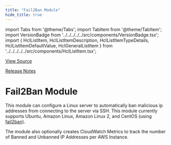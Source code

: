 ```yaml
---
title: "Fail2Ban Module"
hide_title: true
---
```


import Tabs from '@theme/Tabs';
import TabItem from '@theme/TabItem';
import VersionBadge from '../../../../../src/components/VersionBadge.tsx';
import { HclListItem, HclListItemDescription, HclListItemTypeDetails, HclListItemDefaultValue, HclGeneralListItem } from '../../../../../src/components/HclListItem.tsx';

<a href="https://github.com/gruntwork-io/terraform-aws-security/tree/main/modules%2Ffail2ban" className="link-button" title="View the source code for this module in GitHub.">View Source</a>

<a href="https://github.com/gruntwork-io/terraform-aws-security/releases?q=" className="link-button" title="Release notes for only the service catalog versions which impacted this service.">Release Notes</a>

# Fail2Ban Module

This module can configure a Linux server to automatically ban malicious ip addresses from connecting to the server
via SSH. This module currently supports Ubuntu, Amazon Linux, Amazon Linux 2, and CentOS (using
[fail2ban](https://www.fail2ban.org)).

The module also optionally creates CloudWatch Metrics to track the number of Banned and Unbanned IP Addresses per AWS
Instance.


<!-- ##DOCS-SOURCER-START
{
  "originalSources": [
    "https://github.com/gruntwork-io/terraform-aws-security/tree/modules%2Ffail2ban%2Freadme.md",
    "https://github.com/gruntwork-io/terraform-aws-security/tree/modules%2Ffail2ban%2Fvariables.tf",
    "https://github.com/gruntwork-io/terraform-aws-security/tree/modules%2Ffail2ban%2Foutputs.tf"
  ],
  "sourcePlugin": "module-catalog-api",
  "hash": "0d8376bf186d9d9e324c89f0f260c2d7"
}
##DOCS-SOURCER-END -->
